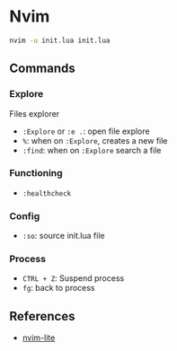 # Nvim

```sh
nvim -u init.lua init.lua
```

## Commands

### Explore

Files explorer

- `:Explore` or `:e .`: open file explore
- `%`: when on `:Explore`, creates a new file
- `:find`: when on `:Explore` search a file

### Functioning

- `:healthcheck`

### Config

- `:so`: source init.lua file

### Process

- `CTRL + Z`: Suspend process
- `fg`: back to process

## References

- [nvim-lite](https://github.com/radleylewis/nvim-lite/blob/youtube_demo/init.lua)
